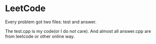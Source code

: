 # LeetCode

Every problem got two files: test and answer.

The test.cpp is my code(or I do not care).
And almost all answer.cpp are from leetcode or other online way.
